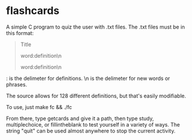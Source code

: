 flashcards
==========
A simple C program to quiz the user with .txt files.
The .txt files must be in this format:

>Title
>
>word:definition\n
>
>word:definition\n

: is the delimeter for definitions.
\n is the delimeter for new words or phrases.

The source allows for 128 different definitions, but that's easily modifiable.

To use, just make fc && ./fc

From there, type getcards and give it a path, then type study, multiplechoice, or fillintheblank to test yourself in a variety of ways. The string "quit" can be used almost anywhere to stop the current activity.